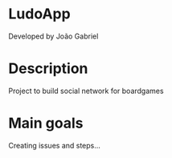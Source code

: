 # LudoApp
Developed by João Gabriel

# Description
Project to build social network for boardgames

# Main goals


Creating issues and steps...
